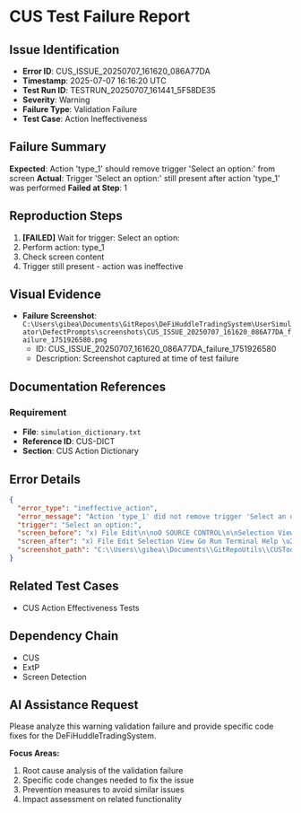 # CUS Test Failure Report

## Issue Identification
- **Error ID**: CUS_ISSUE_20250707_161620_086A77DA
- **Timestamp**: 2025-07-07 16:16:20 UTC
- **Test Run ID**: TESTRUN_20250707_161441_5F58DE35
- **Severity**: Warning
- **Failure Type**: Validation Failure
- **Test Case**: Action Ineffectiveness

## Failure Summary
**Expected**: Action 'type_1' should remove trigger 'Select an option:' from screen
**Actual**: Trigger 'Select an option:' still present after action 'type_1' was performed
**Failed at Step**: 1

## Reproduction Steps
1. **[FAILED]** Wait for trigger: Select an option:
2. Perform action: type_1
3. Check screen content
4. Trigger still present - action was ineffective

## Visual Evidence
- **Failure Screenshot**: `C:\Users\gibea\Documents\GitRepos\DeFiHuddleTradingSystem\UserSimulator\DefectPrompts\screenshots\CUS_ISSUE_20250707_161620_086A77DA_failure_1751926580.png`
  - ID: CUS_ISSUE_20250707_161620_086A77DA_failure_1751926580
  - Description: Screenshot captured at time of test failure

## Documentation References
### Requirement
- **File**: `simulation_dictionary.txt`
- **Reference ID**: CUS-DICT
- **Section**: CUS Action Dictionary

## Error Details
```json
{
  "error_type": "ineffective_action",
  "error_message": "Action 'type_1' did not remove trigger 'Select an option:' from screen",
  "trigger": "Select an option:",
  "screen_before": "x) File Edit\n\noO SOURCE CONTROL\n\nSelection View Go Run Terminal\n\n\\ REPOSITORIES\n\np GitRepoUtils Git # main OC Y BW SO\n\n\\ CHANGES\n\n| ig yom\n\n\u00ae AutomatedRemediationSystem.py CUSToo!\n\nSs CUS_ExtP_Testing Guide.md CUSTool\n\u00a9 CUS.py CUSToo!\nR deploy_production.bat CUSToo!\n\n=\u00a9\n\nEnhancedCUS.py CUSToo!\nEnhan",
  "screen_after": "x) File Edit Selection View Go Run Terminal Help \u20ac> P GitRepoutils By enoag - x\no SOURCE CONTROL \u201c+ @ CUSpy [e] x by RO- cHaT 2POFDs x\nREPOSITORIES CUSTool > @ CUS.py >... v \u201cc:\\Users\\gibea\\Documents\\GitRepoUtils\\CUSToo1\";\n(PD. Gitkepoutils Git Pmain OY SO 167 def process_screen_content(simulation_d",
  "screenshot_path": "C:\\Users\\gibea\\Documents\\GitRepoUtils\\CUSTool\\Logs\\Screenshots\\screenshot_1751926578.png"
}
```

## Related Test Cases
- CUS Action Effectiveness Tests

## Dependency Chain
- CUS
- ExtP
- Screen Detection

## AI Assistance Request

Please analyze this warning validation failure and provide specific code fixes for the DeFiHuddleTradingSystem.

**Focus Areas:**
1. Root cause analysis of the validation failure
2. Specific code changes needed to fix the issue
3. Prevention measures to avoid similar issues
4. Impact assessment on related functionality